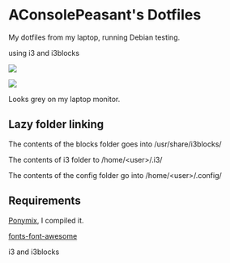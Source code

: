 # AConsolePeasant's Dotfiles

My dotfiles from my laptop, running Debian testing.

using i3 and i3blocks

![](https://i.imgur.com/D2CYXPS.png)

![](https://i.imgur.com/NR0SUn8.png)

Looks grey on my laptop monitor.

## Lazy folder linking
The contents of the blocks folder goes into /usr/share/i3blocks/

The contents of i3 folder to /home/\<user>/.i3/

The contents of the config folder go into /home/\<user>/.config/


## Requirements

[Ponymix](https://github.com/falconindy/ponymix), I compiled it.

[fonts-font-awesome](http://fontawesome.io/)

i3 and i3blocks
